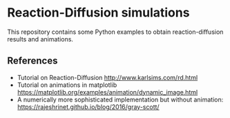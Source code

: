 # Reaction-Diffusion simulations

This repository contains some Python examples to obtain
reaction-diffusion results and animations.

## References

* Tutorial on Reaction-Diffusion http://www.karlsims.com/rd.html
* Tutorial on animations in matplotlib https://matplotlib.org/examples/animation/dynamic_image.html
* A numerically more sophisticated implementation but without animation: https://rajeshrinet.github.io/blog/2016/gray-scott/
